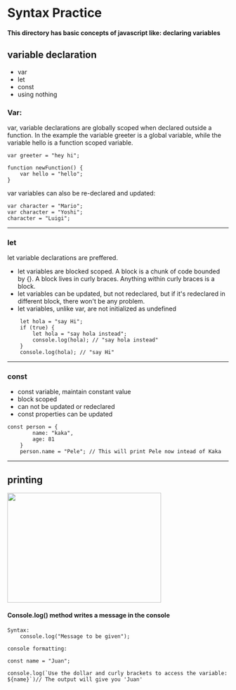 # Syntax Practice 
#### This directory has basic concepts of javascript like: declaring variables 

 ## variable declaration
 - var
 - let
 - const
 - using nothing

### Var:
var, variable declarations are globally scoped when declared outside a function. In the example the variable greeter is a global variable, while the variable hello is a function scoped variable.
``` 
var greeter = "hey hi";

function newFunction() {
    var hello = "hello";
}
```
var variables can also be re-declared and updated:
```  
var character = "Mario";
var character = "Yoshi";
character = "Luigi";
```
--- 

### let
let variable declarations are preffered. 
- let variables are blocked scoped. A block is a chunk of code bounded by {}. A block lives in curly braces. Anything within curly braces is a block.
- let variables can be updated, but not redeclared, but if it's redeclared in different block, there won't be any problem.
- let variables, unlike var, are not initialized as undefined
```
    let hola = "say Hi";
    if (true) {
        let hola = "say hola instead";
        console.log(hola); // "say hola instead"
    }
    console.log(hola); // "say Hi"
```
---

### const
- const variable, maintain constant value
- block scoped
- can not be updated or redeclared
- const properties can be updated
```
const person = {
        name: "kaka",
        age: 81
    }
    person.name = "Pele"; // This will print Pele now intead of Kaka
```
---

## printing

<img src="https://miro.medium.com/max/615/1*_cFxBujNYNZR2MXVCXl07g.jpeg" height="250" width="350"/>

#### Console.log() method writes a message in the console
```
Syntax:
    console.log("Message to be given");
```
```
console formatting:

const name = "Juan";

console.log(`Use the dollar and curly brackets to access the variable: ${name}`)// The output will give you 'Juan'

